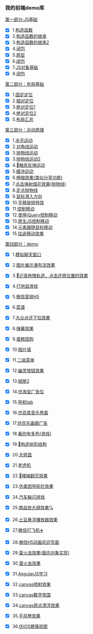 ### 我的前端demo库

<u>第一部分:JS基础</u>

- [x] 1.[构造函数](https://iwannarun.github.io/demo/进阶学习/014构造函数.html)
- [x] 2.[构造函数的继承](https://iwannarun.github.io/demo/进阶学习/015构造函数的继承.html)
- [x] 3.[构造函数的继承2](https://iwannarun.github.io/demo/进阶学习/016构造函数的继承.html)
- [x] 4.[闭包](https://iwannarun.github.io/demo/进阶学习/017闭包.html)
- [x] 5.[原型](https://iwannarun.github.io/demo/跟随鼠标移动效果/原型.html)
- [x] 6.[闭包](https://iwannarun.github.io/demo/进阶学习/017闭包.html)
- [x] 7.[JS对象基础](https://iwannarun.github.io/demo/萤火虫效果/js对象基础.html)
- [x] 8.[闭包](https://iwannarun.github.io/demo/进阶学习/017闭包.html)

<u>第二部分：布局基础</u>

- [x] 1.[固定定位](https://iwannarun.github.io/demo/各种定位布局/固定定位.html)
- [x] 2.[相对定位](https://iwannarun.github.io/demo/各种定位布局/相对定位.html)
- [x] 3.[绝对定位1](https://iwannarun.github.io/demo/各种定位布局/绝对定位1.html)
- [x] 4.[绝对定位2](https://iwannarun.github.io/demo/各种定位布局/绝对定位2.html)
- [x] 5.[布局汇总](https://iwannarun.github.io/demo/相框/index.html)

<u>第三部分：运动原理</u>

- [x] 1.[水平运动](https://iwannarun.github.io/demo/进阶学习/002运动原理介绍.html)
- [x] 2.[对角线运动](https://iwannarun.github.io/demo/进阶学习/003运动原理介绍.html)
- [x] 3.[抛物线运动](https://iwannarun.github.io/demo/进阶学习/004抛物线运动.html)
- [x] 3.[抛物线运动2](https://iwannarun.github.io/demo/进阶学习/006抛物线2.html)
- [x] 4.[触底反弹运动](https://iwannarun.github.io/demo/进阶学习/005兼容问题.html)
- [x] 5.[缓冲运动](https://iwannarun.github.io/demo/进阶学习/007缓冲运动.html)
- [x] 6.[伸缩效果(类似分享功能)](https://iwannarun.github.io/demo/进阶学习/008分享到.html)
- [x] 7.[点击弹射烟花效果(抛物线)](https://iwannarun.github.io/demo/进阶学习/009放烟花效果.html)
- [x] 8.[定点抛物线](https://iwannarun.github.io/demo/进阶学习/010定点抛物线.html)
- [x] 9.[鼠标滑入方向](https://iwannarun.github.io/demo/进阶学习/019鼠标划入方向.html)
- [x] 10.[平移旋转特效](https://iwannarun.github.io/demo/各种运动效果/index.html)
- [x] 11.[控制移动](https://iwannarun.github.io/demo/各种运动效果/控制滑动.html)
- [x] 12.[使用jQuery控制移动](https://iwannarun.github.io/demo/各种运动效果/jquery2.html)
- [x] 13.[原生JS控制移动](https://iwannarun.github.io/demo/各种运动效果/js.html)
- [x] 14.[元素跟随鼠标移动](https://iwannarun.github.io/demo/跟随鼠标移动效果/Index.html)
- [x] 15.[往返移动效果](https://iwannarun.github.io/demo/跟随鼠标移动效果/js_callback.html)

<u>第四部分：demo</u>

- [x] 1.[模拟聊天窗口](https://iwannarun.github.io/demo/进阶学习/011聊天对话框.html)

- [x] 2.[图片展示瀑布流效果](https://iwannarun.github.io/demo/进阶学习/012瀑布流.html)

- [x] 3.[记录拖拽轨迹，点击还原位置的效果](https://iwannarun.github.io/demo/进阶学习/013完美拖拽.html)

- [x] 4.[打地鼠游戏](https://iwannarun.github.io/demo/各种运动效果/dadishu.html)

- [x] 5.[微信营销H5](https://iwannarun.github.io/demo/各种运动效果/少年.html)

- [x] 6.[菜谱](https://iwannarun.github.io/demo/菜谱/index.html)

- [x] 7.[大众点评下拉效果](https://iwannarun.github.io/demo/大众点评下拉效果/index.html)

- [x] 8.[弹幕效果](https://iwannarun.github.io/demo/弹幕效果/index.html)

- [x] 9.[蛋糕团购](https://iwannarun.github.io/demo/蛋糕团购/index.html)

- [x] 10.[相片墙](https://iwannarun.github.io/demo/动画相册/index.html)

- [x] 11.[二级菜单](https://iwannarun.github.io/demo/各种定位布局/menu.html)

- [x] 12.[幽灵按钮效果](https://iwannarun.github.io/demo/各种定位布局/ghostButton.html)

- [x] 13.[相册2](https://iwannarun.github.io/demo/各种定位布局/homework1.html)

- [x] 14.[仿淘宝广告位](https://iwannarun.github.io/demo/各种定位布局/homework2.html)

- [x] 15.[导航tab](https://iwannarun.github.io/demo/各种定位布局/homework3.html)

- [x] 16.[仿百度音乐界面](https://iwannarun.github.io/demo/各种定位布局/test2.html)

- [x] 17.[仿京东画廊广告](https://iwannarun.github.io/demo/画廊/index.html)

- [x] 18.[看你有多色(游戏)](https://iwannarun.github.io/demo/看你有多色/index.html)

- [x] 19.[构造树形结构](https://iwannarun.github.io/demo/老虎机/树形菜单.html)

- [x] 20.[大转盘](https://iwannarun.github.io/demo/老虎机/转盘.html)

- [x] 21.[老虎机](https://iwannarun.github.io/demo/老虎机/index.html)

- [x] 22.[楼梯翻页效果](https://iwannarun.github.io/demo/楼梯/index.html)

- [x] 23.[仿美团导航栏效果](https://iwannarun.github.io/demo/仿美团导航栏/index.html)

- [x] 24.[汽车躲闪游戏](https://iwannarun.github.io/demo/汽车躲闪游戏/index.html)

- [x] 25.[商品放大镜效果🔍](https://iwannarun.github.io/demo/商品放大镜效果/index.html)

- [x] 26.[土豆悬浮播放器效果](https://iwannarun.github.io/demo/土豆右下角菜单悬浮效果/tudou.htm)

- [x] 27.[微信打飞机✈️](https://iwannarun.github.io/demo/微信飞机大战/打灰机.html)

- [x] 28.[微信H5动画欢迎页面](https://iwannarun.github.io/demo/微信h5动画页面/index.html)

- [x] 29.[萤火虫效果(面向对象实现)](https://iwannarun.github.io/demo/萤火虫效果/萤火虫面向对象实现.html)

- [x] 30.[萤火虫效果](https://iwannarun.github.io/demo/萤火虫效果/index.html)

- [x] 31.[AngularJS学习](https://iwannarun.github.io/demo/angularjs之商品展示/detail.html)

- [x] 32.[canvas喷射效果](https://iwannarun.github.io/demo/canvas喷射效果/index.html)

- [x] 33.[canvas数字帝国](https://iwannarun.github.io/demo/canvas喷射效果/number.html)

- [x] 34.[canvas原点漂浮效果](https://iwannarun.github.io/demo/canvas喷射效果/test.html)

- [x] 35.[手风琴效果](https://iwannarun.github.io/demo/手风琴/index.html)

- [x] 36.[仿iOS健康视图](https://iwannarun.github.io/demo/iOS健康视图/index.html)

      ​